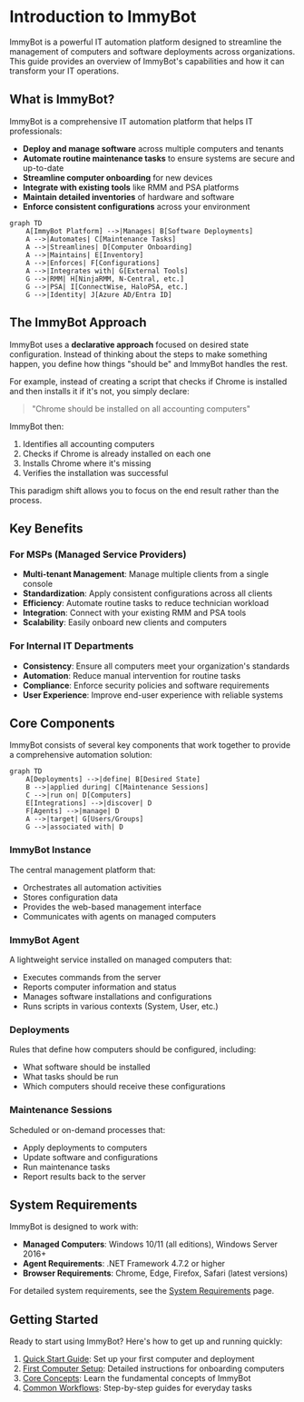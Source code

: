 # Introduction to ImmyBot

ImmyBot is a powerful IT automation platform designed to streamline the management of computers and software deployments across organizations. This guide provides an overview of ImmyBot's capabilities and how it can transform your IT operations.

## What is ImmyBot?

ImmyBot is a comprehensive IT automation platform that helps IT professionals:

- **Deploy and manage software** across multiple computers and tenants
- **Automate routine maintenance tasks** to ensure systems are secure and up-to-date
- **Streamline computer onboarding** for new devices
- **Integrate with existing tools** like RMM and PSA platforms
- **Maintain detailed inventories** of hardware and software
- **Enforce consistent configurations** across your environment

```mermaid
graph TD
    A[ImmyBot Platform] -->|Manages| B[Software Deployments]
    A -->|Automates| C[Maintenance Tasks]
    A -->|Streamlines| D[Computer Onboarding]
    A -->|Maintains| E[Inventory]
    A -->|Enforces| F[Configurations]
    A -->|Integrates with| G[External Tools]
    G -->|RMM| H[NinjaRMM, N-Central, etc.]
    G -->|PSA| I[ConnectWise, HaloPSA, etc.]
    G -->|Identity| J[Azure AD/Entra ID]
```

## The ImmyBot Approach

ImmyBot uses a **declarative approach** focused on desired state configuration. Instead of thinking about the steps to make something happen, you define how things "should be" and ImmyBot handles the rest.

For example, instead of creating a script that checks if Chrome is installed and then installs it if it's not, you simply declare:

> "Chrome should be installed on all accounting computers"

ImmyBot then:
1. Identifies all accounting computers
2. Checks if Chrome is already installed on each one
3. Installs Chrome where it's missing
4. Verifies the installation was successful

This paradigm shift allows you to focus on the end result rather than the process.

## Key Benefits

### For MSPs (Managed Service Providers)

- **Multi-tenant Management**: Manage multiple clients from a single console
- **Standardization**: Apply consistent configurations across all clients
- **Efficiency**: Automate routine tasks to reduce technician workload
- **Integration**: Connect with your existing RMM and PSA tools
- **Scalability**: Easily onboard new clients and computers

### For Internal IT Departments

- **Consistency**: Ensure all computers meet your organization's standards
- **Automation**: Reduce manual intervention for routine tasks
- **Compliance**: Enforce security policies and software requirements
- **User Experience**: Improve end-user experience with reliable systems

## Core Components

ImmyBot consists of several key components that work together to provide a comprehensive automation solution:

```mermaid
graph TD
    A[Deployments] -->|define| B[Desired State]
    B -->|applied during| C[Maintenance Sessions]
    C -->|run on| D[Computers]
    E[Integrations] -->|discover| D
    F[Agents] -->|manage| D
    A -->|target| G[Users/Groups]
    G -->|associated with| D
```

### ImmyBot Instance

The central management platform that:
- Orchestrates all automation activities
- Stores configuration data
- Provides the web-based management interface
- Communicates with agents on managed computers

### ImmyBot Agent

A lightweight service installed on managed computers that:
- Executes commands from the server
- Reports computer information and status
- Manages software installations and configurations
- Runs scripts in various contexts (System, User, etc.)

### Deployments

Rules that define how computers should be configured, including:
- What software should be installed
- What tasks should be run
- Which computers should receive these configurations

### Maintenance Sessions

Scheduled or on-demand processes that:
- Apply deployments to computers
- Update software and configurations
- Run maintenance tasks
- Report results back to the server


## System Requirements

ImmyBot is designed to work with:

- **Managed Computers**: Windows 10/11 (all editions), Windows Server 2016+
- **Agent Requirements**: .NET Framework 4.7.2 or higher
- **Browser Requirements**: Chrome, Edge, Firefox, Safari (latest versions)

For detailed system requirements, see the [System Requirements](/Documentation/GettingStarted/system-requirements) page.

## Getting Started

Ready to start using ImmyBot? Here's how to get up and running quickly:

1. [Quick Start Guide](/Documentation/GettingStarted/quick-start-guide): Set up your first computer and deployment
2. [First Computer Setup](/Documentation/HowToGuides/onboarding.md): Detailed instructions for onboarding computers
3. [Core Concepts](/Documentation/GettingStarted/core-concepts): Learn the fundamental concepts of ImmyBot
4. [Common Workflows](/Documentation/GettingStarted/common-workflows): Step-by-step guides for everyday tasks

